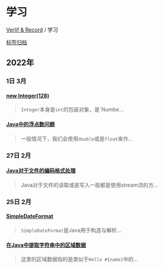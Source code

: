 # 学习

[Verlif & Record](../index.md) / 学习

[标签归档](../tags.md)

## __2022年__

### 1日 __3月__

#### [new Integer(128)](../docs/学习/Integer(128).md)

> `Integer`本身是`int`的包装对象，是`Numbe...

#### [Java中的浮点数问题](../docs/学习/Java中的浮点数问题.md)

> 一般情况下，我们会使用`double`或是`float`来作...

### 27日 __2月__

#### [Java对于文件的编码格式处理](../docs/学习/Java对于文件的编码格式处理.md)

> Java对于文件的读取或是写入一般都是使用stream流的方...

### 25日 __2月__

#### [SimpleDateFormat](../docs/学习/SimpleDateFormat.md)

> `SimpleDateFormat`是Java用于构造与解析...

#### [在Java中提取字符串中的区域数据](../docs/学习/使用Java提取字符串中的区域数据.md)

> 这里的区域数据指的是类似于`Hello #{name}`中的...

